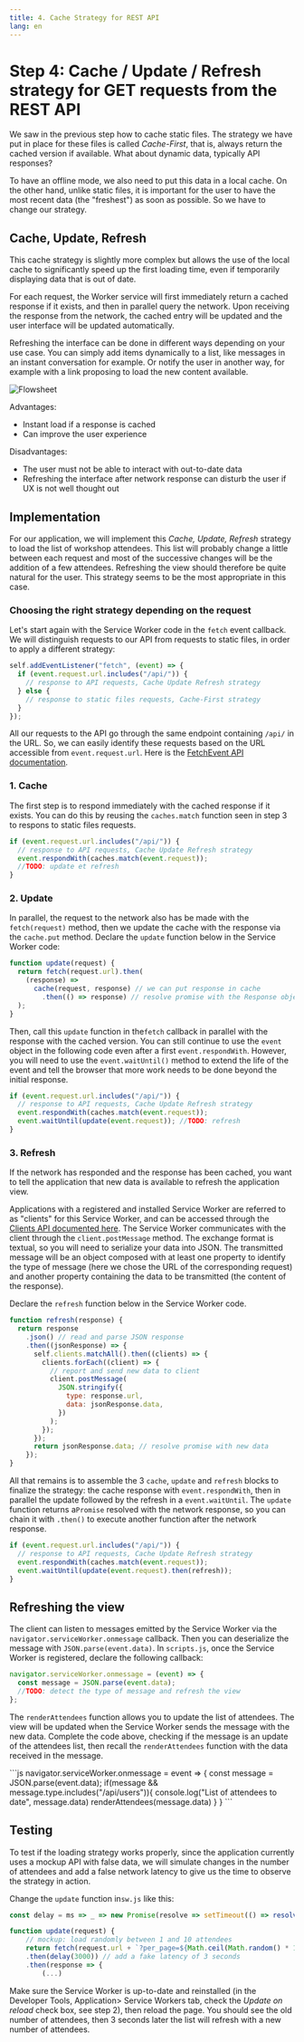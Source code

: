 ```yaml
---
title: 4. Cache Strategy for REST API
lang: en
---
```


# Step 4: Cache / Update / Refresh strategy for GET requests from the REST API

We saw in the previous step how to cache static files. The strategy we have put in place for these files is called _Cache-First_, that is, always return the cached version if available. What about dynamic data, typically API responses?

To have an offline mode, we also need to put this data in a local cache. On the other hand, unlike static files, it is important for the user to have the most recent data (the "freshest") as soon as possible. So we have to change our strategy.

## Cache, Update, Refresh

This cache strategy is slightly more complex but allows the use of the local cache to significantly speed up the first loading time, even if temporarily displaying data that is out of date.

For each request, the Worker service will first immediately return a cached response if it exists, and then in parallel query the network. Upon receiving the response from the network, the cached entry will be updated and the user interface will be updated automatically.

Refreshing the interface can be done in different ways depending on your use case. You can simply add items dynamically to a list, like messages in an instant conversation for example. Or notify the user in another way, for example with a link proposing to load the new content available.

![Flowsheet](./readme_assets/schema.png)

Advantages:

- Instant load if a response is cached
- Can improve the user experience

Disadvantages:

- The user must not be able to interact with out-to-date data
- Refreshing the interface after network response can disturb the user if UX is not well thought out

## Implementation

For our application, we will implement this _Cache, Update, Refresh_ strategy to load the list of workshop attendees. This list will probably change a little between each request and most of the successive changes will be the addition of a few attendees. Refreshing the view should therefore be quite natural for the user. This strategy seems to be the most appropriate in this case.

### Choosing the right strategy depending on the request

Let's start again with the Service Worker code in the `fetch` event callback. We will distinguish requests to our API from requests to static files, in order to apply a different strategy:

```js
self.addEventListener("fetch", (event) => {
  if (event.request.url.includes("/api/")) {
    // response to API requests, Cache Update Refresh strategy
  } else {
    // response to static files requests, Cache-First strategy
  }
});
```

All our requests to the API go through the same endpoint containing `/api/` in the URL. So, we can easily identify these requests based on the URL accessible from `event.request.url`. Here is the [FetchEvent API documentation](https://developer.mozilla.org/en-US/docs/Web/API/FetchEvent).

### 1. Cache

The first step is to respond immediately with the cached response if it exists. You can do this by reusing the `caches.match` function seen in step 3 to respons to static files requests.

<Solution />

```js
if (event.request.url.includes("/api/")) {
  // response to API requests, Cache Update Refresh strategy
  event.respondWith(caches.match(event.request));
  //TODO: update et refresh
}
```

### 2. Update

In parallel, the request to the network also has be made with the `fetch(request)` method, then we update the cache with the response via the `cache.put` method. Declare the `update` function below in the Service Worker code:

```js
function update(request) {
  return fetch(request.url).then(
    (response) =>
      cache(request, response) // we can put response in cache
        .then(() => response) // resolve promise with the Response object
  );
}
```

Then, call this `update` function in the`fetch` callback in parallel with the response with the cached version. You can still continue to use the `event` object in the following code even after a first `event.respondWith`. However, you will need to use the `event.waitUntil()` method to extend the life of the event and tell the browser that more work needs to be done beyond the initial response.

<Solution />

```js
if (event.request.url.includes("/api/")) {
  // response to API requests, Cache Update Refresh strategy
  event.respondWith(caches.match(event.request));
  event.waitUntil(update(event.request)); //TODO: refresh
}
```

### 3. Refresh

If the network has responded and the response has been cached, you want to tell the application that new data is available to refresh the application view.

Applications with a registered and installed Service Worker are referred to as "clients" for this Service Worker, and can be accessed through the [Clients API documented here](https://developer.mozilla.org/en-US/docs/web/API/Clients). The Service Worker communicates with the client through the `client.postMessage` method. The exchange format is textual, so you will need to serialize your data into JSON. The transmitted message will be an object composed with at least one property to identify the type of message (here we chose the URL of the corresponding request) and another property containing the data to be transmitted (the content of the response).

Declare the `refresh` function below in the Service Worker code.

```js
function refresh(response) {
  return response
    .json() // read and parse JSON response
    .then((jsonResponse) => {
      self.clients.matchAll().then((clients) => {
        clients.forEach((client) => {
          // report and send new data to client
          client.postMessage(
            JSON.stringify({
              type: response.url,
              data: jsonResponse.data,
            })
          );
        });
      });
      return jsonResponse.data; // resolve promise with new data
    });
}
```

All that remains is to assemble the 3 `cache`, `update` and `refresh` blocks to finalize the strategy: the cache response with `event.respondWith`, then in parallel the update followed by the refresh in a `event.waitUntil`. The `update` function returns a`Promise` resolved with the network response, so you can chain it with `.then()` to execute another function after the network response.

<Solution/>

```js
if (event.request.url.includes("/api/")) {
  // response to API requests, Cache Update Refresh strategy
  event.respondWith(caches.match(event.request));
  event.waitUntil(update(event.request).then(refresh));
}
```

## Refreshing the view

The client can listen to messages emitted by the Service Worker via the `navigator.serviceWorker.onmessage` callback. Then you can deserialize the message with `JSON.parse(event.data)`. In `scripts.js`, once the Service Worker is registered, declare the following callback:

```js
navigator.serviceWorker.onmessage = (event) => {
  const message = JSON.parse(event.data);
  //TODO: detect the type of message and refresh the view
};
```

The `renderAttendees` function allows you to update the list of attendees. The view will be updated when the Service Worker sends the message with the new data. Complete the code above, checking if the message is an update of the attendees list, then recall the `renderAttendees` function with the data received in the message.

<Solution />
```js
navigator.serviceWorker.onmessage = event => {
	const message = JSON.parse(event.data);
	if(message && message.type.includes("/api/users")){
		console.log("List of attendees to date", message.data)
		renderAttendees(message.data)
	}
}
```

## Testing

To test if the loading strategy works properly, since the application currently uses a mockup API with false data, we will simulate changes in the number of attendees and add a false network latency to give us the time to observe the strategy in action.

Change the `update` function in`sw.js` like this:

```js
const delay = ms => _ => new Promise(resolve => setTimeout(() => resolve(_), ms))

function update(request) {
	// mockup: load randomly between 1 and 10 attendees
	return fetch(request.url + `?per_page=${Math.ceil(Math.random() * 10)}`)
	.then(delay(3000)) // add a fake latency of 3 seconds
	.then(response => {
		(...)
```

Make sure the Service Worker is up-to-date and reinstalled (in the Developer Tools, Application> Service Workers tab, check the _Update on reload_ check box, see step 2), then reload the page. You should see the old number of attendees, then 3 seconds later the list will refresh with a new number of attendees.
